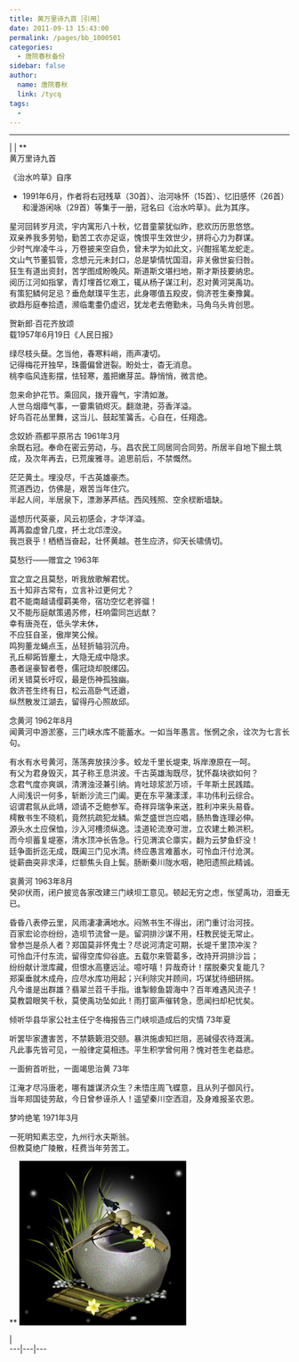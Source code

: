 ```yaml
---
title: 黄万里诗九首［引用］
date: 2011-09-13 15:43:00
permalink: /pages/bb_1000501
categories: 
  - 唐院春秋备份
sidebar: false
author: 
  name: 唐院春秋
  link: /tycq
tags: 
  - 
---
```


* * *

  
|  | **  
黄万里诗九首  
  
《治水吟草》自序  
  
* 1991年6月，作者将右冠残草（30首）、治河咏怀（15首）、忆旧感怀（26首）和漫游闲咏（29首）等集于一册，冠名曰《治水吟草》。此为其序。   
  
星河回转岁月流，宇内寓形八十秋，忆昔童蒙犹似昨，悲欢历历思悠悠。  
双亲养我多劳劬，勤苦工农亦足讴，愧恨平生效世少，拼将心力为群谋。  
少时气岸凌牛斗，万卷披来空自负，曾未学为如此文，兴酣摇笔龙蛇走。  
文山气节董狐管，念想元元未封口，总是挚情忧国泪，非关傲世妄归咎。  
狂生有道出资封，苦学图成盼晚风。斯道斯文堪扫地，斯才斯技要纳忠。  
阅历江河如指掌，青灯埋首忆艰工，辄从杨子谋江利，忍对黄河哭禹功。  
有策犯鳞何足忌？垂危献璞平生志，此身哪值五羖皮，倘济苍生秦豫冀。  
欲趋彤庭奉拾遗，濒临耄耋仍虚迟，犹龙老去倦勤未，马角乌头肯创思。  
  
  
贺新郎·百花齐放颂  
载1957年6月19日《人民日报》  
  
绿尽枝头蘖。怎当他，春寒料峭，雨声凄切。  
记得梅花开独早，珠蕾偏曾迸裂。盼处士，杳无消息。  
桃李临风连影摆，怯轻寒，羞把嫩芽茁。静悄悄，微言绝。  
  
忽来命护花节。乘回风，拨开霾气，宇清如澈。  
人世乌烟瘴气事，一霎熏销烬灭。翻潋滟，芬香洋溢。  
好鸟百花丛里舞，这当儿、鼓起笙簧舌。心自在，任翔逸。  
  
  
念奴娇·燕都平原吊古 1961年3月  
余既右冠。奉命在密云劳动，与。昌农民工同居同合同劳。所居半自地下掘土筑成，及次年再去，已荒废雅寻。追思前后，不禁慨然。  
  
茫茫黄土。埋没尽，千古英雄豪杰。  
荒道西边，仿佛是，艰苦当年住穴。  
半起人间，半居泉下，漂渺茅芦结。西风残照、空余棂断墙缺。  
  
遥想历代英豪，风云初感会，才华洋溢。  
苒苒盈虚曾几度，抔土北邙湮没。  
我岂衰乎！栖栖当奋起，壮怀黄越。苍生应济，仰天长啸倩切。  
  
  
莫愁行——赠宜之 1963年  
  
宜之宜之且莫愁，听我放歌解君忧。  
五十知非古常有，立言补过更何尤？  
君不能南越请缨羁美帝，宿功空忆老骅骝！  
又不能彤庭献策遏苏修，枉响雷同岂远猷？  
幸有唐尧在，低头学未休，  
不应狂自圣，傲岸笑公候。  
鸣狗董龙蝇点玉，丛轻折轴羽沉舟。  
孔丘柳跖皆麈土，大隐无成中隐求。  
愚者逞豪智者卷，儒冠烧却脱缧囚。  
闭关错莫长吁叹，最是伤神孤独幽。  
救济苍生终有日，松云高卧气还遒，  
纵然散发江湖去，留得丹心照故邱。  
  
  
念黄河 1962年8月  
闻黄河中游淤塞，三门峡水库不能蓄水。一如当年愚言。怅惘之余，诠次为七言长句。  
  
有水有水号黄河，荡荡奔放挟沙多。蛟龙千里长堤束, 坼岸潦原在一呵。  
有父为君身毁灭，其子称王息洪波。千古英雄淘既尽，犹怀磊块欲如何？  
念君气度亦爽飒，清渭浊泾兼引纳。肯吐琼浆淤万顷，千年斯土民践踏。  
人间浅识一何多，斩断沙流三门阖。更在东平潴漾漾，丰功伟利云综合。  
诏谓君氛从此靖，颂请不乏鲍参军。奇祥异瑞争来送，胜利冲来头易昏。  
樗散书生不晓机，竟然抗疏犯龙鳞。紫芝盛世岂应唱，肠热鲁连理必伸。  
源头水土应保恤，沙入河槽须纵逸。洼道轮流潦可泄，立农建土赖洪积。  
而今坝蓄复堤塞，清水顶冲长告急。行见渭滨仑廪实，翻为云梦鱼虾没！  
廷争面折迄无成，既阖三门见水清。终应愚言难蓄水，可怜血汗付沧溟。  
徙薪曲突非求泽，烂额焦头自上鬓。肠断秦川陇水咽，艳阳遗照此精诚。  
  
  
哀黄河 1963年8月  
癸卯伏雨，闭户披览各家改建三门峡坝工意见。顿起无穷之虑，怅望禹功，泪垂无已。  
  
昏昏八表停云里，风雨凄凄满地水。闷煞书生不得出，闭门重讨治河技。  
百家宏论亦纷纷，造坝节流曾一是。留洞排沙谋不用，枉教民徙无常止。  
曾参岂是杀人者？郑国莫非怀鬼士？尽说河清定可期，长堤千里顶冲涘？  
可怜血汗付东流，留得空库仰谷底。五载尔来管葛多，改持开洞排沙旨；  
纷纷献计泄库藏，但恨水高壅远沚。噫吁嘻！异哉奇计！摆脱秦灾复能几？  
郑渠垂就木成舟，应尽水库功用起；兴利除灾并顾间，巧谋犹待细研揣。  
凡今谁是出群雄？翡翠兰苕千手指。谁掣鲸鱼碧海中？百年难遇风流子！  
莫教碧眼笑千秋，莫使禹功坠如此！雨打窗声催转急，愿闻扫却杞忧矣。  
  
  
倾听华县华家公社主任宁冬梅报告三门峡坝造成后的灾情 73年夏  
  
听罢毕家遭害苦，不禁簌簌泪交颐。暴洪施虐知拦阻，恶碱侵农待溉漓。  
凡此事先皆可见，一般律定莫相违。平生积学曾何用？愧对苍生老益悲。  
  
  
一面俯首听批，一面竭思治黄 73年  
  
江淹才尽冯唐老，哪有雄谋济众生？未悟庄周飞蝶意，且从列子御风行。  
当年郑国徒劳敌，今日曾参诬杀人！遥望秦川空洒泪，及身难报圣农恩。  
  
  
梦吟绝笔 1971年3月  
  
一死明知素志空，九州行水夫斯翁。  
但教莫绝广陵散，枉费当年劳苦工。  
  
  
**
![](/pic/img.bimg.126.net_photo_NGYCDT9f2mQbKslkUebs4Q==_4550324473504844036.jpg)  
  
  
|  
---|---|---